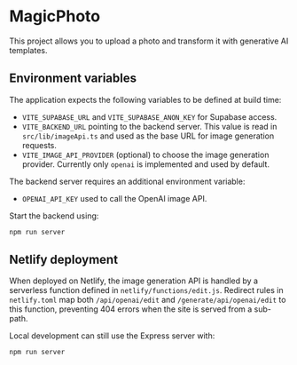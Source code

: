 # MagicPhoto

This project allows you to upload a photo and transform it with generative AI templates.

## Environment variables

The application expects the following variables to be defined at build time:

- `VITE_SUPABASE_URL` and `VITE_SUPABASE_ANON_KEY` for Supabase access.
- `VITE_BACKEND_URL` pointing to the backend server. This value is read in `src/lib/imageApi.ts` and used as the base URL for image generation requests.
- `VITE_IMAGE_API_PROVIDER` (optional) to choose the image generation provider. Currently only `openai` is implemented and used by default.

The backend server requires an additional environment variable:

- `OPENAI_API_KEY` used to call the OpenAI image API.

Start the backend using:

```bash
npm run server
```


## Netlify deployment

When deployed on Netlify, the image generation API is handled by a serverless function defined in `netlify/functions/edit.js`. Redirect rules in `netlify.toml` map both `/api/openai/edit` and `/generate/api/openai/edit` to this function, preventing 404 errors when the site is served from a sub-path.

Local development can still use the Express server with:

```bash
npm run server
```
